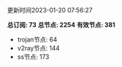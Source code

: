 更新时间2023-01-20 07:56:27

**总订阅: 73**
**总节点: 2254**
**有效节点: 381**
- trojan节点: 64
- v2ray节点: 144
- ss节点: 173
